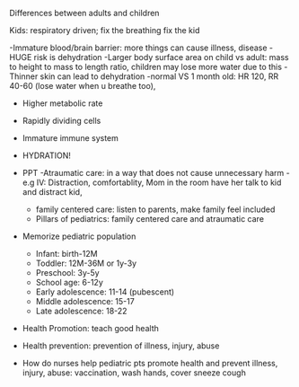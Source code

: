 Differences between adults and children 

Kids: respiratory driven; fix the breathing fix the kid

-Immature blood/brain barrier: more things can cause illness, disease
-HUGE risk is dehydration
		-Larger body surface area on child vs adult: mass to height to mass to length ratio, children may lose more water due to this
		- Thinner skin can lead to dehydration
-normal VS
		1 month old: HR 120, RR 40-60 (lose water when u breathe too), 
- Higher metabolic rate
- Rapidly dividing cells
- Immature immune system
- HYDRATION!

- PPT
	-Atraumatic care: in a way that does not cause unnecessary harm
		- e.g IV: Distraction, comfortablity, Mom in the room have her talk to kid and distract kid, 
	- family centered care: listen to parents, make family feel included 
	- Pillars of pediatrics: family centered care and atraumatic care
- Memorize pediatric population 
	- Infant: birth-12M
	- Toddler: 12M-36M or 1y-3y
	- Preschool: 3y-5y
	- School age: 6-12y
	- Early adolescence: 11-14 (pubescent)
	- Middle adolescence: 15-17 
	- Late adolescence: 18-22
- Health Promotion: teach good health
- Health prevention: prevention of illness, injury, abuse
- How do nurses help pediatric pts promote health and prevent illness, injury, abuse: vaccination, wash hands, cover sneeze cough


